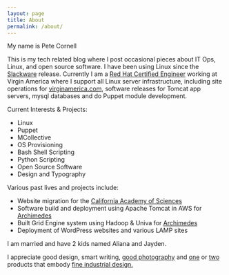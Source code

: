 ```yaml
---
layout: page
title: About
permalink: /about/
---
```


My name is Pete Cornell

This is my tech related blog where I post occasional pieces about IT Ops, Linux, and open source software. I have been using Linux since the [Slackware](http://en.wikipedia.org/wiki/Slackware) release. Currently I am a [Red Hat Certified Engineer](href="http://www.redhat.com/training/certifications/rhce/) working at Virgin America where I support all Linux server infrastructure, including site operations for [virginamerica.com](https://www.virginamerica.com), software releases for Tomcat app servers, mysql databases and do Puppet module development.

Current Interests & Projects:

* Linux
* Puppet
* MCollective
* OS Provisioning
* Bash Shell Scripting
* Python Scripting
* Open Source Software
* Design and Typography

Various past lives and projects include:

* Website migration for the [California Academy of Sciences](http://www.calacademy.org)
* Software build and deployment using Apache Tomcat in AWS for [Archimedes](http://archimedesmodel.com)
* Built Grid Engine system using Hadoop & Univa for [Archimedes](http://archimedesmodel.com)
* Deployment of WordPress websites and various LAMP sites

I am married and have 2 kids named Aliana and Jayden. 

I appreciate good design, smart writing, <a href="http://en.wikipedia.org/wiki/Bokeh">good photography</a> and <a href="http://www.apple.com/iphone/design">one</a> or <a href="http://www.apple.com/macbookpro/design.html">two</a> products that embody <a href="http://en.wikipedia.org/wiki/Dieter_Rams">fine industrial design.</a>
